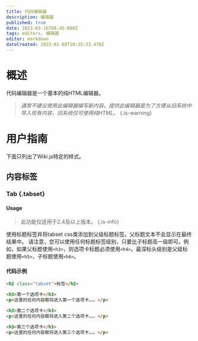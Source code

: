 ```yaml
---
title: 代码编辑器
description: 编辑器
published: true
date: 2023-03-16T08:45:000Z
tags: editors, 编辑器
editor: markdown
dateCreated: 2023-01-08T10:35:23.478Z
---
```


# 概述

代码编辑器是一个基本的纯HTML编辑器。

> *通常不建议使用此编辑器编写新内容。提供此编辑器是为了方便从旧系统中导入现有内容，旧系统仅可使用纯HTML。*
{.is-warning}

# 用户指南

下面只列出了Wiki.js特定的样式。

## 内容标签

### Tab {.tabset}

#### Usage

> 此功能仅适用于2.4及以上版本。
{.is-info}

使用标题标签并将tabset css类添加到父级标题标签。父标题文本不会显示在最终结果中。
请注意，您可以使用任何标题标签级别，只要比子标题高一级即可。例如，如果父标题使用`<h3>`，则选项卡标题必须使用`<h4>`。最深标头级别是父级标题使用`<h5>`，子标题使用`<h6>`。

#### 代码示例

```html
<h2 class="tabset">标签</h2>

<h3>第一个选项卡</h3>
<p>这里的任何内容都将进入第一个选项卡。。。</p>

<h3>第二个选项卡</h3>
<p>这里的任何内容都将进入第二个选项卡。。。</p>

<h3>第三个选项卡</h3>
<p>这里的任何内容都将进入第三个选项卡。。。</p>
```